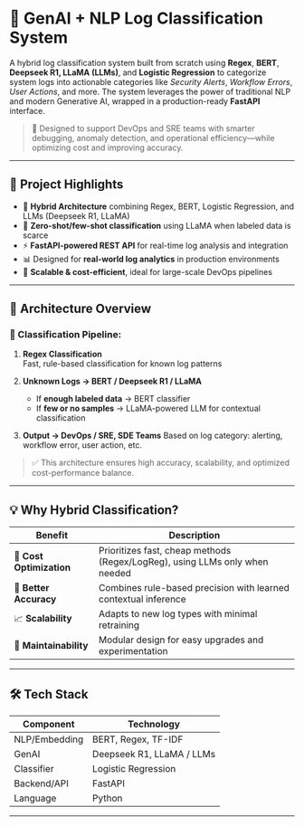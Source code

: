 # 🧠 GenAI + NLP Log Classification System

A hybrid log classification system built from scratch using **Regex**, **BERT**, **Deepseek R1, LLaMA (LLMs)**, and **Logistic Regression** to categorize system logs into actionable categories like *Security Alerts*, *Workflow Errors*, *User Actions*, and more. The system leverages the power of traditional NLP and modern Generative AI, wrapped in a production-ready **FastAPI** interface.

> 🚀 Designed to support DevOps and SRE teams with smarter debugging, anomaly detection, and operational efficiency—while optimizing cost and improving accuracy.

---

## 📌 Project Highlights

- 🧩 **Hybrid Architecture** combining Regex, BERT, Logistic Regression, and LLMs (Deepseek R1, LLaMA)
- 🧠 **Zero-shot/few-shot classification** using LLaMA when labeled data is scarce
- ⚡ **FastAPI-powered REST API** for real-time log analysis and integration
- 📊 Designed for **real-world log analytics** in production environments
- 🔁 **Scalable & cost-efficient**, ideal for large-scale DevOps pipelines

---

## 🧱 Architecture Overview

### 🔷 Classification Pipeline:
1. **Regex Classification**  
   Fast, rule-based classification for known log patterns

2. **Unknown Logs → BERT / Deepseek R1 / LLaMA**
   - If **enough labeled data** → BERT classifier
   - If **few or no samples** → LLaMA-powered LLM for contextual classification

3. **Output → DevOps / SRE, SDE Teams**
   Based on log category: alerting, workflow error, user action, etc.

> ✅ This architecture ensures high accuracy, scalability, and optimized cost-performance balance.

---

## 💡 Why Hybrid Classification?

| Benefit               | Description |
|-----------------------|-------------|
| 💸 **Cost Optimization** | Prioritizes fast, cheap methods (Regex/LogReg), using LLMs only when needed |
| 🎯 **Better Accuracy**   | Combines rule-based precision with learned contextual inference |
| 📈 **Scalability**       | Adapts to new log types with minimal retraining |
| 🔧 **Maintainability**   | Modular design for easy upgrades and experimentation |

---

## 🛠️ Tech Stack

| Component      | Technology                |
|----------------|---------------------------|
| NLP/Embedding  | BERT, Regex, TF-IDF       |
| GenAI          | Deepseek R1, LLaMA / LLMs |
| Classifier     | Logistic Regression       |
| Backend/API    | FastAPI                   |
| Language       | Python                    |

---
